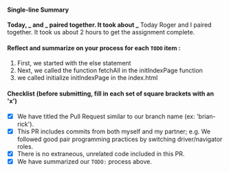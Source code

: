 #### Single-line Summary
**Today, _ and _ paired together. It took about _**
Today Roger and I paired together. It took us about 2 hours to get the assignment complete.
#### Reflect and summarize on your process for each `TODO` item :  
  1. First, we started with the else statement
  2. Next, we called the function fetchAll in the initIndexPage function
  3. we called initialize initIndexPage in the index.html

#### Checklist (before submitting, fill in each set of square brackets with an 'x')
- [x] We have titled the Pull Request similar to our branch name (ex: 'brian-rick').
- [x] This PR includes commits from both myself and my partner; e.g. We followed good pair programming practices by switching driver/navigator roles.
- [x] There is no extraneous, unrelated code included in this PR.
- [x] We have summarized our `TODO:` process above.
